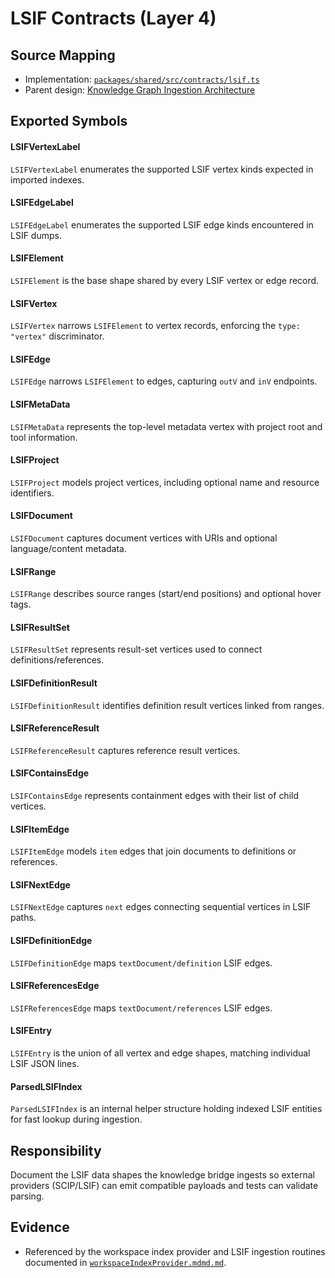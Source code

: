 # LSIF Contracts (Layer 4)

## Source Mapping
- Implementation: [`packages/shared/src/contracts/lsif.ts`](../../../packages/shared/src/contracts/lsif.ts)
- Parent design: [Knowledge Graph Ingestion Architecture](../../layer-3/knowledge-graph-ingestion.mdmd.md)

## Exported Symbols

#### LSIFVertexLabel
`LSIFVertexLabel` enumerates the supported LSIF vertex kinds expected in imported indexes.

#### LSIFEdgeLabel
`LSIFEdgeLabel` enumerates the supported LSIF edge kinds encountered in LSIF dumps.

#### LSIFElement
`LSIFElement` is the base shape shared by every LSIF vertex or edge record.

#### LSIFVertex
`LSIFVertex` narrows `LSIFElement` to vertex records, enforcing the `type: "vertex"` discriminator.

#### LSIFEdge
`LSIFEdge` narrows `LSIFElement` to edges, capturing `outV` and `inV` endpoints.

#### LSIFMetaData
`LSIFMetaData` represents the top-level metadata vertex with project root and tool information.

#### LSIFProject
`LSIFProject` models project vertices, including optional name and resource identifiers.

#### LSIFDocument
`LSIFDocument` captures document vertices with URIs and optional language/content metadata.

#### LSIFRange
`LSIFRange` describes source ranges (start/end positions) and optional hover tags.

#### LSIFResultSet
`LSIFResultSet` represents result-set vertices used to connect definitions/references.

#### LSIFDefinitionResult
`LSIFDefinitionResult` identifies definition result vertices linked from ranges.

#### LSIFReferenceResult
`LSIFReferenceResult` captures reference result vertices.

#### LSIFContainsEdge
`LSIFContainsEdge` represents containment edges with their list of child vertices.

#### LSIFItemEdge
`LSIFItemEdge` models `item` edges that join documents to definitions or references.

#### LSIFNextEdge
`LSIFNextEdge` captures `next` edges connecting sequential vertices in LSIF paths.

#### LSIFDefinitionEdge
`LSIFDefinitionEdge` maps `textDocument/definition` LSIF edges.

#### LSIFReferencesEdge
`LSIFReferencesEdge` maps `textDocument/references` LSIF edges.

#### LSIFEntry
`LSIFEntry` is the union of all vertex and edge shapes, matching individual LSIF JSON lines.

#### ParsedLSIFIndex
`ParsedLSIFIndex` is an internal helper structure holding indexed LSIF entities for fast lookup during ingestion.

## Responsibility
Document the LSIF data shapes the knowledge bridge ingests so external providers (SCIP/LSIF) can emit compatible payloads and tests can validate parsing.

## Evidence
- Referenced by the workspace index provider and LSIF ingestion routines documented in [`workspaceIndexProvider.mdmd.md`](../knowledge-graph-ingestion/workspaceIndexProvider.mdmd.md).
